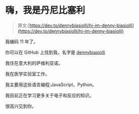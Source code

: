 # 嗨，我是丹尼比塞利

> 原文:[https://dev.to/dennybiasiolli/hi-im-denny-biasiolli](https://dev.to/dennybiasiolli/hi-im-denny-biasiolli)

我编码 11 年了。

你可以在 GitHub 上找到我，名字是 [dennybiasiolli](https://github.com/dennybiasiolli)

我住在意大利的萨维利亚诺。

我在医学实验室工作。

我主要用这些语言编程:JavaScript，Python。

我目前正在学习更多关于电子和反应的知识。

很高兴见到你。